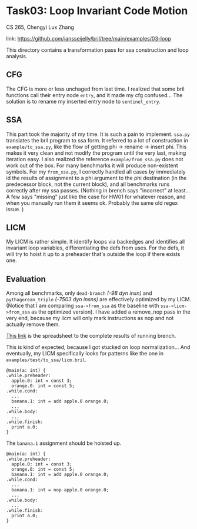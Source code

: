 # Task03: Loop Invariant Code Motion

CS 265, Chengyi Lux Zhang

link: https://github.com/iansseijelly/bril/tree/main/examples/03-loop

This directory contains a transformation pass for ssa construction and loop analysis. 

## CFG

The CFG is more or less unchaged from last time. I realized that some bril functions call their entry node `entry`, and it made my cfg confused... The solution is to rename my inserted entry node to `sentinel_entry`. 

## SSA

This part took the majority of my time. It is such a pain to implement. `ssa.py` translates the bril program to ssa form. It referred to a lot of construction in `example/to_ssa.py`, like the flow of getting phi -> rename -> insert phi. This makes it very clean and not modify the program until the very last, making iteration easy. I also realized the reference `example/from_ssa.py` does not work out of the box. For many benchmarks it will produce non-existent symbols. For my `from_ssa.py`, I correctly handled all cases by immediately id the results of assignment to a phi argument to the phi destination (in the predecessor block, not the current block), and all benchmarks runs correctly after my ssa passes. (Nothing in brench says "incorrect" at least... A few says "missing" just like the case for HW01 for whatever reason, and when you manually run them it seems ok. Probably the same old regex issue. )

## LICM

My LICM is rather simple. It identify loops via backedges and identifies all invariant loop variables, differentiating the defs from uses. For the defs, it will try to hoist it up to a preheader that's outside the loop if there exists one. 

## Evaluation

Among all benchmarks, only `dead-branch` *(-98 dyn insn)* and `pythagorean_triple` *(-7503 dyn insns)* are effectively optimized by my LICM. (Notice that I am comparing `ssa->from_ssa` as the baseline with `ssa->licm->from_ssa` as the optimized version). I have added a remove_nop pass in the very end, because my licm will only mark instructions as nop and not actually remove them. 

[This link](https://docs.google.com/spreadsheets/d/12mtxG8ja89oiqFjuu4fZcAQnq3IsoyqKdS58JzMF3_s/edit?gid=776043870#gid=776043870) is the spreadsheet to the complete results of running brench. 

This is kind of expected, because I got stucked on loop normalization... And eventually, my LICM specifically looks for patterns like the one in `examples/test/to_ssa/licm.bril`.

```
@main(a: int) {
.while.preheader:
  apple.0: int = const 3;
  orange.0: int = const 5;
.while.cond:
  ...
  banana.1: int = add apple.0 orange.0;
  ...
.while.body:
  ...
.while.finish:
  print a.0;
}
``` 

The `banana.1` assignment should be hoisted up. 
```
@main(a: int) {
.while.preheader:
  apple.0: int = const 3;
  orange.0: int = const 5;
  banana.1: int = add apple.0 orange.0;
.while.cond:
  ...
  banana.1: int = nop apple.0 orange.0;
  ...
.while.body:
  ...
.while.finish:
  print a.0;
}
```
